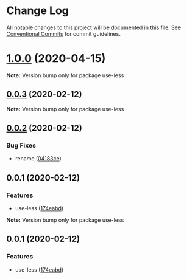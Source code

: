# Change Log

All notable changes to this project will be documented in this file.
See [Conventional Commits](https://conventionalcommits.org) for commit guidelines.

# [1.0.0](https://github.com/VdustR/use-less/compare/v0.0.3...v1.0.0) (2020-04-15)

**Note:** Version bump only for package use-less





## [0.0.3](https://github.com/VdustR/use-less/compare/v0.0.2...v0.0.3) (2020-02-12)

**Note:** Version bump only for package use-less

## [0.0.2](https://github.com/VdustR/use-less/compare/v0.0.1...v0.0.2) (2020-02-12)

### Bug Fixes

- rename ([04183ce](https://github.com/VdustR/use-less/commit/04183ce))

## 0.0.1 (2020-02-12)

### Features

- use-less ([174eabd](https://github.com/VdustR/use-less/commit/174eabd))

**Note:** Version bump only for package use-less

## 0.0.1 (2020-02-12)

### Features

- use-less ([174eabd](https://github.com/VdustR/use-less/commit/174eabd))
